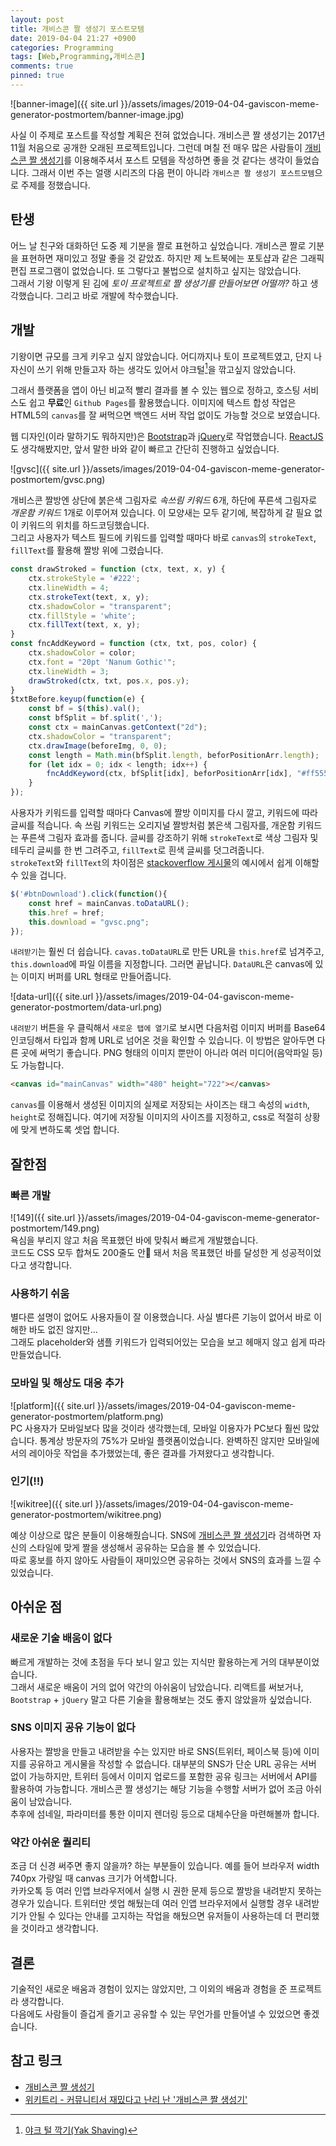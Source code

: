 ```yaml
---
layout: post
title: 개비스콘 짤 생성기 포스트모템
date: 2019-04-04 21:27 +0900
categories: Programming
tags: [Web,Programming,개비스콘]
comments: true
pinned: true
---
```


![banner-image]({{ site.url }}/assets/images/2019-04-04-gaviscon-meme-generator-postmortem/banner-image.jpg)

사실 이 주제로 포스트를 작성할 계획은 전혀 없었습니다. 개비스콘 짤 생성기는 2017년 11월 처음으로 공개한 오래된 프로젝트입니다. 그런데 며칠 전 매우 많은 사람들이 [개비스콘 짤 생성기](https://rajephon.github.io/gvsc/)를 이용해주셔서 포스트 모템을 작성하면 좋을 것 같다는 생각이 들었습니다. 그래서 이번 주는 얼랭 시리즈의 다음 편이 아니라 `개비스콘 짤 생성기 포스트모템`으로 주제를 정했습니다.

## 탄생

어느 날 친구와 대화하던 도중 제 기분을 짤로 표현하고 싶었습니다. 개비스콘 짤로 기분을 표현하면 재미있고 정말 좋을 것 같았죠. 하지만 제 노트북에는 포토샵과 같은 그래픽 편집 프로그램이 없었습니다. 또 그렇다고 불법으로 설치하고 싶지는 않았습니다.  
그래서 기왕 이렇게 된 김에 _토이 프로젝트로 짤 생성기를 만들어보면 어떨까?_ 하고 생각했습니다. 그리고 바로 개발에 착수했습니다.

## 개발

기왕이면 규모를 크게 키우고 싶지 않았습니다. 어디까지나 토이 프로젝트였고, 단지 나 자신이 쓰기 위해 만들고자 하는 생각도 있어서 야크털[^1]을 깎고싶지 않았습니다.

그래서 플랫폼을 앱이 아닌 비교적 빨리 결과를 볼 수 있는 웹으로 정하고, 호스팅 서비스도 쉽고 **무료**인 `Github Pages`를 활용했습니다. 이미지에 텍스트 합성 작업은 HTML5의 `canvas`를 잘 써먹으면 백엔드 서버 작업 없이도 가능할 것으로 보였습니다.

웹 디자인(이라 말하기도 뭐하지만)은 [Bootstrap](https://getbootstrap.com/)과 [jQuery](https://jquery.com/)로 작업했습니다. [ReactJS](https://reactjs.org/)도 생각해봤지만, 앞서 말한 바와 같이 빠르고 간단히 진행하고 싶었습니다.

![gvsc]({{ site.url }}/assets/images/2019-04-04-gaviscon-meme-generator-postmortem/gvsc.png)

개비스콘 짤방엔 상단에 붉은색 그림자로 _속쓰림 키워드_ 6개, 하단에 푸른색 그림자로 _개운함 키워드_ 1개로 이루어져 있습니다. 이 모양새는 모두 같기에, 복잡하게 갈 필요 없이 키워드의 위치를 하드코딩했습니다.  
그리고 사용자가 텍스트 필드에 키워드를 입력할 때마다 바로 `canvas`의 `strokeText`, `fillText`를 활용해 짤방 위에 그렸습니다.

```javascript
const drawStroked = function (ctx, text, x, y) {
    ctx.strokeStyle = '#222';
    ctx.lineWidth = 4;
    ctx.strokeText(text, x, y);
    ctx.shadowColor = "transparent";
    ctx.fillStyle = 'white';
    ctx.fillText(text, x, y);
}
const fncAddKeyword = function (ctx, txt, pos, color) {
    ctx.shadowColor = color;
    ctx.font = "20pt 'Nanum Gothic'";
    ctx.lineWidth = 3;
    drawStroked(ctx, txt, pos.x, pos.y);
}
$txtBefore.keyup(function(e) {
    const bf = $(this).val();
    const bfSplit = bf.split(',');
    const ctx = mainCanvas.getContext("2d");
    ctx.shadowColor = "transparent";
    ctx.drawImage(beforeImg, 0, 0);
    const length = Math.min(bfSplit.length, beforPositionArr.length);
    for (let idx = 0; idx < length; idx++) {
        fncAddKeyword(ctx, bfSplit[idx], beforPositionArr[idx], "#ff5555");
    }
});
```

사용자가 키워드를 입력할 때마다 Canvas에 짤방 이미지를 다시 깔고, 키워드에 따라 글씨를 적습니다. 속 쓰림 키워드는 오리지널 짤방처럼 붉은색 그림자를, 개운함 키워드는 푸른색 그림자 효과를 줍니다. 글씨를 강조하기 위해 `strokeText`로 색상 그림자 및 테두리 글씨를 한 번 그려주고, `fillText`로 흰색 글씨를 덧그려줍니다.  
`strokeText`와 `fillText`의 차이점은 [stackoverflow 게시물](https://stackoverflow.com/a/25817125/5286905)의 예시에서 쉽게 이해할 수 있을 겁니다.

```javascript
$('#btnDownload').click(function(){
    const href = mainCanvas.toDataURL();
    this.href = href;
    this.download = "gvsc.png";
});
```

`내려받기`는 훨씬 더 쉽습니다. `cavas.toDataURL`로 만든 URL을 `this.href`로 넘겨주고, `this.download`에 파일 이름을 지정합니다. 그러면 끝납니다. `DataURL`은 canvas에 있는 이미지 버퍼를 URL 형태로 만들어줍니다.

![data-url]({{ site.url }}/assets/images/2019-04-04-gaviscon-meme-generator-postmortem/data-url.png)

`내려받기` 버튼을 우 클릭해서 `새로운 탭에 열기`로 보시면 다음처럼 이미지 버퍼를 Base64 인코딩해서 타입과 함께 URL로 넘어온 것을 확인할 수 있습니다. 이 방법은 알아두면 다른 곳에 써먹기 좋습니다. PNG 형태의 이미지 뿐만이 아니라 여러 미디어(음악파일 등)도 가능합니다.

```html
<canvas id="mainCanvas" width="480" height="722"></canvas>
```

`canvas`를 이용해서 생성된 이미지의 실제로 저장되는 사이즈는 태그 속성의 `width`, `height`로 정해집니다. 여기에 저장될 이미지의 사이즈를 지정하고, css로 적절히 상황에 맞게 변하도록 셋업 합니다.

## 잘한점

### 빠른 개발

![149]({{ site.url }}/assets/images/2019-04-04-gaviscon-meme-generator-postmortem/149.png)  
욕심을 부리지 않고 처음 목표했던 바에 맞춰서 빠르게 개발했습니다.  
코드도 CSS 모두 합쳐도 200줄도 안 돼서 처음 목표했던 바를 달성한 게 성공적이었다고 생각합니다.

### 사용하기 쉬움

별다른 설명이 없어도 사용자들이 잘 이용했습니다. 사실 별다른 기능이 없어서 바로 이해한 바도 없진 않지만...  
그래도 placeholder와 샘플 키워드가 입력되어있는 모습을 보고 헤매지 않고 쉽게 따라만들었습니다.

### 모바일 및 해상도 대응 추가

![platform]({{ site.url }}/assets/images/2019-04-04-gaviscon-meme-generator-postmortem/platform.png)  
PC 사용자가 모바일보다 많을 것이라 생각했는데, 모바일 이용자가 PC보다 훨씬 많았습니다. 통계상 방문자의 75%가 모바일 플랫폼이었습니다. 완벽하진 않지만 모바일에서의 레이아웃 작업을 추가했었는데, 좋은 결과를 가져왔다고 생각합니다.

### 인기(!!)

![wikitree]({{ site.url }}/assets/images/2019-04-04-gaviscon-meme-generator-postmortem/wikitree.png)  

예상 이상으로 많은 분들이 이용해줬습니다. SNS에 [개비스콘 짤 생성기](https://twitter.com/search?q=%EA%B0%9C%EB%B9%84%EC%8A%A4%EC%BD%98+%EC%A7%A4+%EC%83%9D%EC%84%B1%EA%B8%B0)라 검색하면 자신의 스타일에 맞게 짤을 생성해서 공유하는 모습을 볼 수 있었습니다.  
따로 홍보를 하지 않아도 사람들이 재미있으면 공유하는 것에서 SNS의 효과를 느낄 수 있었습니다.

## 아쉬운 점

### 새로운 기술 배움이 없다

빠르게 개발하는 것에 초점을 두다 보니 알고 있는 지식만 활용하는게 거의 대부분이었습니다.  
그래서 새로운 배움이 거의 없어 약간의 아쉬움이 남았습니다. 리액트를 써보거나, `Bootstrap` + `jQuery` 말고 다른 기술을 활용해보는 것도 좋지 않았을까 싶었습니다.

### SNS 이미지 공유 기능이 없다

사용자는 짤방을 만들고 내려받을 수는 있지만 바로 SNS(트위터, 페이스북 등)에 이미지를 공유하고 게시물을 작성할 수 없습니다. 대부분의 SNS가 단순 URL 공유는 서버 없이 가능하지만, 트위터 등에서 이미지 업로드를 포함한 공유 링크는 서버에서 API를 활용하여 가능합니다. 개비스콘 짤 생성기는 해당 기능을 수행할 서버가 없어 조금 아쉬움이 남았습니다.  
추후에 섬네일, 파라미터를 통한 이미지 렌더링 등으로 대체수단을 마련해볼까 합니다.

### 약간 아쉬운 퀄리티

조금 더 신경 써주면 좋지 않을까? 하는 부분들이 있습니다. 예를 들어 브라우저 width 740px 가량일 때 canvas 크기가 어색합니다.  
카카오톡 등 여러 인앱 브라우저에서 실행 시 권한 문제 등으로 짤방을 내려받지 못하는 경우가 있습니다. 트위터만 셋업 해뒀는데 여러 인앱 브라우저에서 실행할 경우 내려받기가 안될 수 있다는 안내를 고지하는 작업을 해뒀으면 유저들이 사용하는데 더 편리했을 것이라고 생각합니다.

## 결론

기술적인 새로운 배움과 경험이 있지는 않았지만, 그 이외의 배움과 경험을 준 프로젝트라 생각합니다.  
다음에도 사람들이 즐겁게 즐기고 공유할 수 있는 무언가를 만들어낼 수 있었으면 좋겠습니다.

## 참고 링크

- [개비스콘 짤 생성기](https://rajephon.github.io/gvsc/)
- [위키트리 - 커뮤니티서 재밌다고 난리 난 '개비스콘 짤 생성기'](https://t.co/wmooyilljz)

[^1]: [야크 털 깍기(Yak Shaving)](https://www.lesstif.com/pages/viewpage.action?pageId=29590364)  